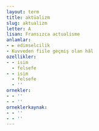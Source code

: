 ```yaml
---
layout: term
title: aktüalizm
slug: aktualizm
letter: A
lisan: Fransızca actualisme
anlamlar:
- ► edimselcilik
- Kuvveden fiile geçmiş olan hâl
ozellikler:
- - isim
  - felsefe
- - isim
  - felsefe
  - ''
ornekler:
- - ''
- - ''
orneklerkaynak:
- - ''
- - ''
---
```

